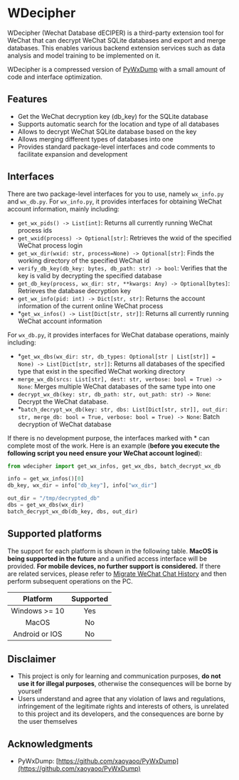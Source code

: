 # WDecipher

WDecipher (Wechat Database dECIPER) is a third-party extension tool for WeChat that can decrypt WeChat SQLite databases and export and merge databases. This enables various backend extension services such as data analysis and model training to be implemented on it. 

WDecipher is a compressed version of [PyWxDump](https://github.com/xaoyaoo/PyWxDump) with a small amount of code and interface optimization.

## Features

- Get the WeChat decryption key (db_key) for the SQLite database
- Supports automatic search for the location and type of all databases
- Allows to decrypt WeChat SQLite database based on the key
- Allows merging different types of databases into one
- Provides standard package-level interfaces and code comments to facilitate expansion and development

## Interfaces

There are two package-level interfaces for you to use, namely `wx_info.py` and `wx_db.py`. For `wx_info.py`, it provides interfaces for obtaining WeChat account information, mainly including:

- `get_wx_pids() -> List[int]`: Returns all currently running WeChat process ids
- `get_wxid(process) -> Optional[str]`: Retrieves the wxid of the specified WeChat process login
- `get_wx_dir(wxid: str, process=None) -> Optional[str]`: Finds the working directory of the specified WeChat id
- `verify_db_key(db_key: bytes, db_path: str) -> bool`: Verifies that the key is valid by decrypting the specified database
- `get_db_key(process, wx_dir: str, **kwargs: Any) -> Optional[bytes]`: Retrieves the database decryption key
- `get_wx_info(pid: int) -> Dict[str, str]`: Returns the account information of the current online WeChat process
- *`get_wx_infos() -> List[Dict[str, str]]`: Returns all currently running WeChat account information

For `wx_db.py`, it provides interfaces for WeChat database operations, mainly including:

- *`get_wx_dbs(wx_dir: str, db_types: Optional[str | List[str]] = None) -> List[Dict[str, str]]`:  Returns all databases of the specified type that exist in the specified WeChat working directory
- `merge_wx_db(srcs: List[str], dest: str, verbose: bool = True) -> None`: Merges multiple WeChat databases of the same type into one
- `decrypt_wx_db(key: str, db_path: str, out_path: str) -> None`: Decrypt the WeChat database.
- *`batch_decrypt_wx_db(key: str, dbs: List[Dict[str, str]], out_dir: str, merge_db: bool = True, verbose: bool = True) -> None`: Batch decryption of WeChat database

If there is no development purpose, the interfaces marked with * can complete most of the work. Here is an example (**before you execute the following script you need ensure your WeChat account logined**): 

```python
from wdecipher import get_wx_infos, get_wx_dbs, batch_decrypt_wx_db

info = get_wx_infos()[0]
db_key, wx_dir = info["db_key"], info["wx_dir"]

out_dir = "/tmp/decrypted_db"
dbs = get_wx_dbs(wx_dir)
batch_decrypt_wx_db(db_key, dbs, out_dir)
```

## Supported platforms

The support for each platform is shown in the following table. **MacOS is being supported in the future** and a unified access interface will be provided. **For mobile devices, no further support is considered.** If there are related services, please refer to [Migrate WeChat Chat History](https://zhuanlan.zhihu.com/p/709164758) and then perform subsequent operations on the PC.

|    Platform    | Supported |
|:--------------:| :-------: |
| Windows >= 10  |    Yes    |
|     MacOS      |    No     |
| Android or IOS |    No     |

## Disclaimer

- This project is only for learning and communication purposes, **do not use it for illegal purposes**, otherwise the consequences will be borne by yourself
- Users understand and agree that any violation of laws and regulations, infringement of the legitimate rights and interests of others, is unrelated to this project and its developers, and the consequences are borne by the user themselves

## Acknowledgments

- PyWxDump: [https://github.com/xaoyaoo/PyWxDump](https://github.com/xaoyaoo/PyWxDump)
